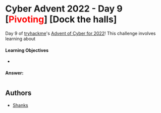 # Cyber Advent 2022 - Day 9 [<span style="color:red;">Pivoting</span>] [Dock the halls]

Day 9 of [tryhackme](https://tryhackme.com)'s [Advent of Cyber for 2022](https://tryhackme.com/christmas)! This challenge involves learning about 


#### Learning Objectives
-

#### 

**Answer:**
```

```

## Authors

- [Shanks](https://github.com/HunterShanks)